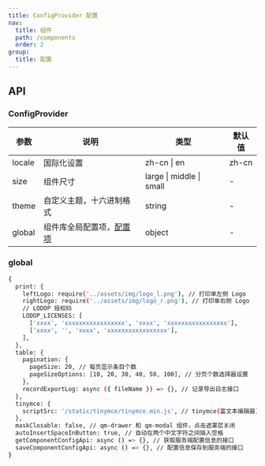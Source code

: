 ```yaml
---
title: ConfigProvider 配置
nav:
  title: 组件
  path: /components
  order: 2
group:
  title: 配置
---
```


## API

### ConfigProvider

| 参数   | 说明                                | 类型                     | 默认值 |
| ------ | ----------------------------------- | ------------------------ | ------ |
| locale | 国际化设置                          | zh-cn \| en              | zh-cn  |
| size   | 组件尺寸                            | large \| middle \| small | -      |
| theme  | 自定义主题，十六进制格式            | string                   | -      |
| global | 组件库全局配置项，[配置项](#global) | object                   | -      |

### global

```bash
{
  print: {
    leftLogo: require('../assets/img/logo_l.png'), // 打印单左侧 Logo
    rightLogo: require('../assets/img/logo_r.png'), // 打印单右侧 Logo
    // LODOP 授权码
    LODOP_LICENSES: [
      ['xxxx', 'xxxxxxxxxxxxxxxxx', 'xxxx', 'xxxxxxxxxxxxxxxxx'],
      ['xxxx', '', 'xxxx', 'xxxxxxxxxxxxxxxxx'],
    ],
  },
  table: {
    pagination: {
      pageSize: 20, // 每页显示条目个数
      pageSizeOptions: [10, 20, 30, 40, 50, 100], // 分页个数选择器设置
    },
    recordExportLog: async ({ fileName }) => {}, // 记录导出日志接口
  },
  tinymce: {
    scriptSrc: '/static/tinymce/tinymce.min.js', // tinymce(富文本编辑器) js 插件路径
  },
  maskClosable: false, // qm-drawer 和 qm-modal 组件，点击遮罩层关闭
  autoInsertSpaceInButton: true, // 自动在两个中文字符之间插入空格
  getComponentConfigApi: async () => {}, // 获取服务端配置信息的接口
  saveComponentConfigApi: async () => {}, // 配置信息保存到服务端的接口
}
```
